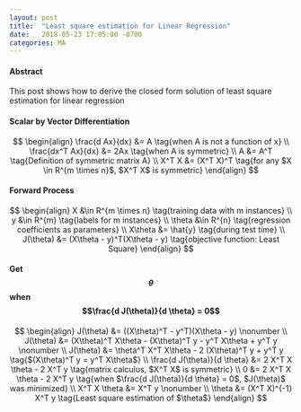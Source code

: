 ```yaml
---
layout: post
title:  "Least square estimation for Linear Regression"
date:   2018-05-23 17:05:00 -0700
categories: MA
---
```


#### __Abstract__

This post shows how to derive the closed form solution of least square estimation for linear regression

#### __Scalar by Vector Differentiation__

$$
\begin{align}
	\frac{d Ax}{dx} &= A \tag{when A is not a function of x} \\
	\frac{dx^T Ax}{dx} &= 2Ax \tag{when A is symmetric} \\
	A &= A^T \tag{Definition of symmetric matrix A} \\
	X^T X &= (X^T X)^T \tag{for any $X \in R^{m \times n}$, $X^T X$ is symmetric}
\end{align}
$$

#### __Forward Process__

$$
\begin{align}
	X &\in R^{m \times n} \tag{training data with m instances} \\
	y &\in R^{m} \tag{labels for m instances} \\
	\theta &\in R^{n} \tag{regression coefficients as parameters} \\
	X\theta &= \hat{y} \tag{during test time} \\
	J(\theta) &= (X\theta - y)^T(X\theta - y) \tag{objective function: Least Square}
\end{align}
$$

#### __Get $$\theta$$ when $$\frac{d J(\theta)}{d \theta} = 0$$__

$$
\begin{align}
	J(\theta) &= ((X\theta)^T - y^T)(X\theta - y) \nonumber \\
	J(\theta) &= (X\theta)^T X\theta - (X\theta)^T y - y^T X\theta + y^T y \nonumber \\
	J(\theta) &= \theta^T X^T X\theta - 2 (X\theta)^T y + y^T y \tag{$(X\theta)^T y = y^T X\theta$} \\
	\frac{d J(\theta)}{d \theta} &= 2 X^T X \theta - 2 X^T y \tag{matrix calculus, $X^T X$ is symmetric} \\
	0 &= 2 X^T X \theta - 2 X^T y \tag{when $\frac{d J(\theta)}{d \theta} = 0$, $J(\theta)$ was minimized} \\
	X^T X \theta &= X^T y \nonumber \\
	\theta &= (X^T X)^{-1} X^T y \tag{Least square estimation of $\theta$}
\end{align}
$$








